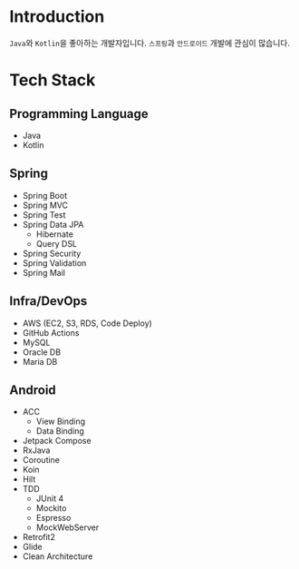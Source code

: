 # Introduction
`Java`와 `Kotlin`을 좋아하는 개발자입니다. `스프링`과 `안드로이드` 개발에 관심이 많습니다.

# Tech Stack

## Programming Language
- Java
- Kotlin
 
## Spring
* Spring Boot
* Spring MVC
* Spring Test
* Spring Data JPA
  * Hibernate 
  * Query DSL
* Spring Security  
* Spring Validation
* Spring Mail

## Infra/DevOps
* AWS (EC2, S3, RDS, Code Deploy)
* GitHub Actions
* MySQL
* Oracle DB 
* Maria DB

## Android
- ACC
  - View Binding
  - Data Binding
- Jetpack Compose
- RxJava
- Coroutine
- Koin
- Hilt
- TDD
  - JUnit 4
  - Mockito
  - Espresso
  - MockWebServer
- Retrofit2
- Glide
- Clean Architecture
